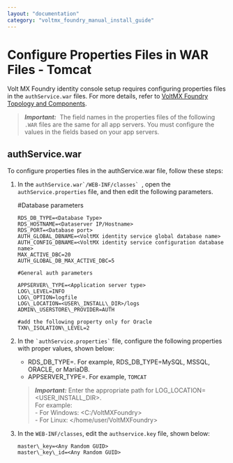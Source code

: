 ```yaml
---
layout: "documentation"
category: "voltmx_foundry_manual_install_guide"
---
```

                             

Configure Properties Files in WAR Files - Tomcat
================================================

Volt MX  Foundry identity console setup requires configuring properties files in the `authService.war` files. For more details, refer to [VoltMX Foundry Topology and Components](Foundry_Architecture_and_Components.html).

> **_Important:_**  The field names in the properties files of the following `.WAR` files are the same for all app servers. You must configure the values in the fields based on your app servers.

authService.war
---------------

To configure properties files in the authService.war file, follow these steps:

1.  In the ``authService.war`/WEB-INF/classes` ``, open the `authService.properties` file, and then edit the following parameters.
    
    #Database parameters  
    ```
    RDS_DB_TYPE=<Database Type>  
    RDS_HOSTNAME=<Dataserver IP/Hostname>  
    RDS_PORT=<Database port>  
    AUTH_GLOBAL_DBNAME=<VoltMX identity service global database name>  
    AUTH_CONFIG_DBNAME=<VoltMX identity service configuration database name>  
    MAX_ACTIVE_DBC=20  
    AUTH_GLOBAL_DB_MAX_ACTIVE_DBC=5  

    #General auth parameters  

    APPSERVER\_TYPE=<Application server type>  
    LOG\_LEVEL=INFO  
    LOG\_OPTION=logfile  
    LOG\_LOCATION=<USER\_INSTALL\_DIR>/logs  
    ADMIN\_USERSTORE\_PROVIDER=AUTH  

    #add the following property only for Oracle  
    TXN\_ISOLATION\_LEVEL=2
    ```
    
2.  In the `` `authService.properties` `` file, configure the following properties with proper values, shown below:
    
    *   RDS\_DB\_TYPE=<Database Type>. For example, RDS\_DB\_TYPE=MySQL, MSSQL, ORACLE, or MariaDB.
    *   APPSERVER\_TYPE=<Application server type>. For example, `TOMCAT`
    
    > **_Important:_** Enter the appropriate path for LOG\_LOCATION=<USER\_INSTALL\_DIR>.  
    For example:  
    \- For Windows: <C:/VoltMXFoundry>  
    \- For Linux: </home/user/VoltMXFoundry>
    
3.  In the `WEB-INF/classes`, edit the `authservice.key` file, shown below:

    ```
    master\_key=<Any Random GUID>  
    master\_key\_id=<Any Random GUID>
```
